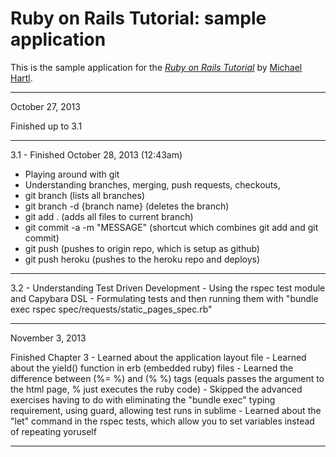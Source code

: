 # Ruby on Rails Tutorial: sample application

This is the sample application for
the [*Ruby on Rails Tutorial*](http://railstutorial.org/)
by [Michael Hartl](http://michaelhartl.com/).

---- 

October 27, 2013

Finished up to 3.1

----

3.1 - Finished October 28, 2013 (12:43am)
   - Playing around with git
   - Understanding branches, merging, push requests, checkouts, 
   - git branch (lists all branches)
   - git branch -d {branch name} (deletes the branch)
   - git add . (adds all files to current branch)
   - git commit -a -m "MESSAGE" (shortcut which combines git add and git commit)
   - git push (pushes to origin repo, which is setup as github)
   - git push heroku (pushes to the heroku repo and deploys)



----

3.2 - Understanding Test Driven Development
    - Using the rspec test module and Capybara DSL
    - Formulating tests and then running them with "bundle exec rspec spec/requests/static_pages_spec.rb"

----

November 3, 2013

Finished Chapter 3
     - Learned about the application layout file
     - Learned about the yield() function in erb (embedded ruby) files
     - Learned the difference between (%= %) and (% %) tags (equals passes the argument to the html page, % just executes the ruby code)
	 - Skipped the advanced exercises having to do with eliminating the "bundle exec" typing requirement, using guard, allowing test runs in sublime
	 - Learned about the "let" command in the rspec tests, which allow you to set variables instead of repeating yoruself
	 
----


